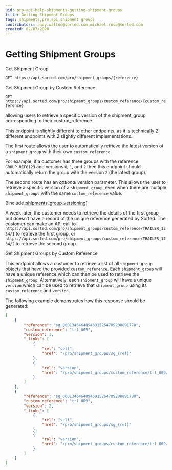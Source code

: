 ```yaml
---
uid: pro-api-help-shipments-getting-shipment-groups
title: Getting Shipment Groups
tags: shipments,pro,api,shipment groups
contributors: andy.walton@sorted.com,michael.rose@sorted.com
created: 02/07/2020
---
```

# Getting Shipment Groups

Get Shipment Group	

`GET https://api.sorted.com/pro/shipment_groups/{reference}`

Get Shipment Group by Custom Reference

`GET https://api.sorted.com/pro/shipment_groups/custom_reference/{custom_reference}`

allowing users to retrieve a specific version of the shipment_group corresponding to their custom_reference.

This endpoint is slightly different to other endpoints, as it is technically 2 different endpoints with 2 slightly different implementations.

The first route allows the user to automatically retrieve the latest version of a `shipment_group` with their own `custom_reference`.

For example, if a customer has three groups with the reference `GROUP_REF0123` and versions `0`, `1`, and `2` then this endpoint should automatically return the group with the version `2` (the latest group).

The second route has an *optional* version parameter. This allows the user to retrieve a specific version of a `shipment_group`, even when there are multiple `shipment_groups` with the same `custom_reference` value.

[!include[_shipments_group_versioning](../includes/_shipments_group_versioning.md)]

A week later, the customer needs to retrieve the details of the first group but doesn’t have a record of the unique reference generated by Sorted. The customer can make an API call to `https://api.sorted.com/pro/shipment_groups/custom_reference/TRAILER_1234/1` to retrieve the first group, or `https://api.sorted.com/pro/shipment_groups/custom_reference/TRAILER_1234/2` to retrieve the second group.


Get Shipment Groups by Custom Reference

This endpoint allows a customer to retrieve a list of all `shipment_group` objects that have the provided `custom_reference`. Each `shipment_group` will have a unique reference which can then be used to retrieve the `shipment_group`. Alternatively, each `shipment_group` will have a unique `version` which can be used to retrieve that `shipment_group` using its `custom_reference` and `version`.

The following example demonstrates how this response should be generated:

```json
[
    {
        "reference": "sg_00013464648946915264789208891778",
        "custom_reference": "trl_009",
        "version": 1,
        "_links": [
            {
                "rel": "self",
                "href": "/pro/shipment_groups/sg_{ref}"
            },
            {
                "rel": "version",
                "href": "/pro/shipment_groups/custom_reference/trl_009/1"
            }
        ]
    },
    {
        "reference": "sg_00013464648946915264789208891788",
        "custom_reference": "trl_009",
        "version": 2,
        "_links": [
            {
                "rel": "self",
                "href": "/pro/shipment_groups/sg_{ref}"
            },
            {
                "rel": "version",
                "href": "/pro/shipment_groups/custom_reference/trl_009/2"
            }
        ]
    }
]
```